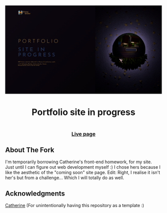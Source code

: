 <img src="https://github.com/GinnyGlider/A-forked-coming-soon-site-page/blob/main/images/project-preview.png?raw=true"></img>


<h1 align="center">Portfolio site in progress</span></h1>

<div align="center">
  <h3>
    <br>
    <a href="https://ginnyglider.com/" color="blue">
      Live page
    </a>
  </h3>
</div>
<div align="center">
</div>

## About The Fork

<p>I'm temporarily borrowing Catherine's front-end homework, for my site. 
Just until I can figure out web development myself :) 
I chose hers because I like the aesthetic of the "coming soon" site page.
Edit: Right, I realise  it isn't her's but from a challenge... Which I will totally do as well.
<br>



## Acknowledgments

<a href="https://github.com/catherineisonline">Catherine</a> (For unintentionally having this repository as a template :)

